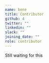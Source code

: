 ```yaml
---
name: bene
title: Contributor
github: 4
twitter: ""
linkedin: ""
slack: ""
joining_date: ""
role: contributor
---
```


Still waiting for this
